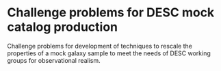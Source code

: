 # Challenge problems for DESC mock catalog production

Challenge problems for development of techniques to  rescale the properties of a mock galaxy sample to meet the needs of DESC working groups for observational realism. 
